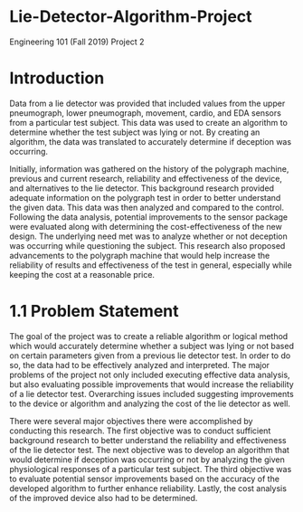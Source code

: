 # Lie-Detector-Algorithm-Project
Engineering 101 (Fall 2019) Project 2

# Introduction
Data from a lie detector was provided that included values from the upper pneumograph, lower pneumograph, movement, cardio, and EDA sensors from a particular test subject. This data was used to create an algorithm to determine whether the test subject was lying or not. By creating an algorithm, the data was translated to accurately determine if deception was occurring.

Initially, information was gathered on the history of the polygraph machine, previous and current research, reliability and effectiveness of the device, and alternatives to the lie detector. This background research provided adequate information on the polygraph test in order to better understand the given data. This data was then analyzed and compared to the control. Following the data analysis, potential improvements to the sensor package were evaluated along with determining the cost-effectiveness of the new design. The underlying need met was to analyze whether or not deception was occurring while questioning the subject. This research also proposed advancements to the polygraph machine that would help increase the reliability of results and effectiveness of the test in general, especially while keeping the cost at a reasonable price.

# 1.1 Problem Statement
The goal of the project was to create a reliable algorithm or logical method which would accurately determine whether a subject was lying or not based on certain parameters given from a previous lie detector test. In order to do so, the data had to be effectively analyzed and interpreted. The major problems of the project not only included executing effective data analysis, but also evaluating possible improvements that would increase the reliability of a lie detector test. Overarching issues included suggesting improvements to the device or algorithm and analyzing the cost of the lie detector as well.

There were several major objectives there were accomplished by conducting this research. The first objective was to conduct sufficient background research to better understand the reliability and effectiveness of the lie detector test. The next objective was to develop an algorithm that would determine if deception was occurring or not by analyzing the given physiological responses of a particular test subject. The third objective was to evaluate potential sensor improvements based on the accuracy of the developed algorithm to further enhance reliability. Lastly, the cost analysis of the improved device also had to be determined.

